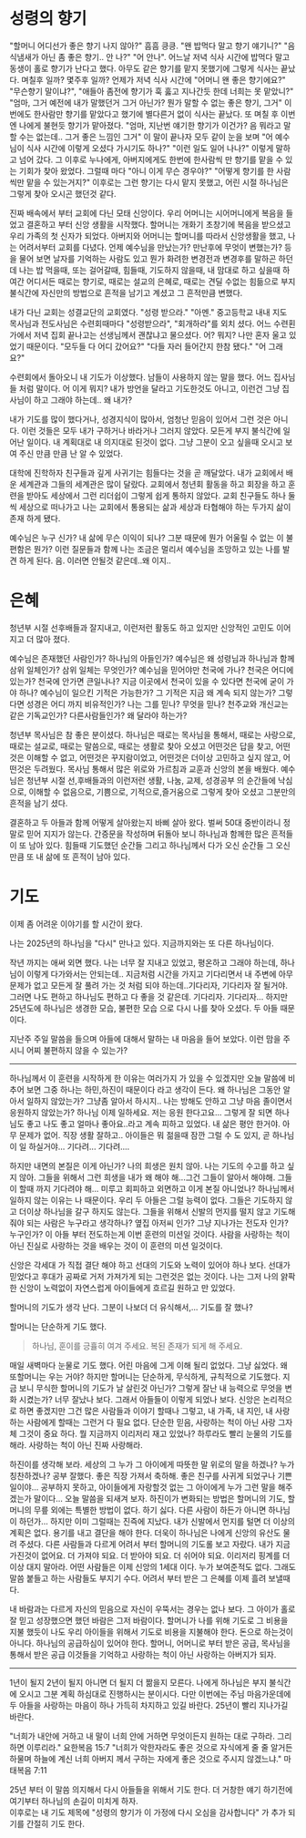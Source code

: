 # 성령의 향기
"할머니 어디선가 좋은 향기 나지 않아?" 흠흠 킁킁. "왠 밥먹다 말고 향기 얘기니?" "음식냄새가 아닌 좀 좋은 향기.. 안 나?" "어 안나". 어느날 저녁 식사 시간에 밥먹다 말고 동생이 홀로 향기가 난다고 했다. 아무도 같은 향기를 맡지 못했기에 그렇게 식사는 끝났다. 며칠후 일까? 몇주후 일까? 언제가 저녁 식사 시간에 "어머니 왠 좋은 향기에요?" "무슨향기 말이냐?", "애들아 좀전에 향기가 훅 훓고 지나간듯 한데 너희는 못 맡았니?" "엄마, 그거 예전에 내가 말했던거 그거 아닌가? 뭔가 말할 수 없는 좋은 향기, 그거" 이번에도 한사람만 향기를 맡았다고 했기에 별다른거 없이 식사는 끝났다. 또 며칠 후 이번엔 나에게 불현듯 향기가 맡아졌다. "엄마, 지난번 얘기한 향기가 이건가? 음 뭐라고 말할 수는 없는데.. 그거 좋은 느낌인 그거" 이 말이 끝나자 모두 같이 눈을 보며 "어 예수님이 식사 시간에 이렇게 오셨다 가시기도 하나?" "이런 일도 일어 나나?" 이렇게 말하고 넘어 갔다. 그 이후로 누나에게, 아버지에게도 한번에 한사람씩 만 향기를 맡을 수 있는 기회가 찾아 왔었다. 그럴때 마다 "아니 이게 무슨 경우야?" "어떻게 향기를 한 사람씩만 맡을 수 있는거지?" 이후로는 그런 향기는 다시 맡지 못했고, 어린 시절 하나님은 그렇게 찾아 오시곤 했던것 같다. 

진짜 배속에서 부터 교회에 다닌 모태 신앙이다. 우리 어머니는 시어머니에게 복음을 들었고 결혼하고 부터 신앙 생활을 시작했다. 할머니는 개화기 초창기에 복음을 받으셨고 우리 가족의 첫 신자가 되었다. 아버지와 어머니는 할머니를 따라서 신앙생활을 했고, 나는 어려서부터 교회를 다녔다. 언제 예수님을 만났는가? 만난후에 무엇이 변했는가? 등을 물어 보면 날자를 기억하는 사람도 있고 뭔가 화려한 변경전과 변경후를 말하곤 하던데 나는 밥 먹을때, 또는 걸어갈때, 힘들때, 기도하지 않을때, 내 맘대로 하고 싶을때 하여간 어디서든 때로는 향기로, 때로는 설교의 은혜로, 때로는 견딜 수없는 힘듦으로 부지불식간에 자신만의 방법으로 흔적을 남기고 계셨고 그 흔적만큼 변했다. 

내가 다닌 교회는 성결교단의 교회였다. "성령 받으라." "아멘." 중고등학교 내내 지도 목사님과 전도사님은 수련회때마다 "성령받으라", "회개하라"를 외치 셨다. 어느 수련횐가에서 저녁 집회 끝나고는 선생님께서 괜찮냐고 물으셨다. 어? 뭐지? 나만 혼자 울고 있었기 때문이다. "모두들 다 어디 갔어요?" "다들 자러 들어간지 한참 됐다." "어 그래요?"

수련회에서 돌아오니 내 기도가 이상했다. 남들이 사용하지 않는 말을 했다. 어느 집사님들 처럼 말이다. 어 이게 뭐지? 내가 방언을 달라고 기도한것도 아니고, 이런건 그냥 집사님이 하고 그래야 하는데.. 왜 내가?

내가 기도를 많이 했다거나, 성경지식이 많아서, 엄청난 믿음이 있어서 그런 것은 아니다. 이런 것들은 모두 내가 구하거나 바라거나 그러지 않았다. 모든게 부지 불식간에 일어난 일이다. 내 계획대로 내 의지대로 된것이 없다. 그냥 그분이 오고 싶을때 오시고 보여 주신 만큼 만큼 난 알 수 있었다.

대학에 진학하자 친구들과 깊게 사귀기는 힘들다는 것을 곧 깨달았다. 내가 교회에서 배운 세계관과 그들의 세계관은 많이 달랐다. 교회에서 청년회 활동을 하고 회장을 하고 훈련을 받아도 세상에서 그런 리더쉽이 그렇게 쉽게 통하지 않았다. 교회 친구들도 하나 둘씩 세상으로 떠나가고 나는 교회에서 통용되는 삶과 세상과 타협해야 하는 두가지 삶이 존재 하게 됐다. 

예수님은 누구 신가? 내 삶에 무슨 이익이 되나? 그분 때문에 뭔가 어울릴 수 없는 이 불편함은 뭔가? 
이런 질문들과 함께 나는 조금은 멀리서 예수님을 조망하고 있는 나를 발견 하게 된다. 음. 이러면 안될것 같은데..왜 이지..

# 은혜

청년부 시절 선후배들과 잘지내고, 이런저런 활동도 하고 있지만 신앙적인 고민도 이어지고 더 많아 졌다. 

예수님은 존재했던 사람인가? 하나님의 아들인가? 예수님은 왜 성령님과 하나님과 함께 삼위 일체인가? 삼위 일체는 무엇인가? 예수님을 믿어야만 천국에 가나? 천국은 어디에 있는가? 천국에 안가면 큰일나나? 지금 이곳에서 천국이 있을 수 있다면 천국에 굳이 가야 하나? 예수님이 일으킨 기적은 가능한가? 그 기적은 지금 왜 계속 되지 않는가? 그렇다면 성경은 어디 까지 비유적인가? 나는 그를 믿나? 무엇을 믿나? 천주교와 개신교는 같은 기독교인가? 다른사람들인가? 왜 달라야 하는가? 

청년부 목사님은 참 좋은 분이셨다.  하나님은 때로는 목사님을 통해서, 때로는 사랑으로, 때로는 설교로,  때로는 말씀으로, 때로는 생활로 찾아 오셨고 어떤것은 답을 찾고, 어떤것은 이해할 수 없고, 어떤것은 꾸지람이었고, 어떤것은 더이상 고민하고 싶지 않고, 어떤것은 두려웠다. 목사님 통해서 많은 위로와 가르침과 교훈과 신앙의 본을 배웠다. 예수님은 청년부 시절 선,후배들과의 이런저런 생활, 나눔, 교제, 성경공부 의 순간들에 낙심으로, 이해할 수 없음으로, 기쁨으로, 기적으로,즐거움으로 그렇게 찾아 오셨고 그분만의 흔적을 남기 셨다. 

결혼하고  두 아들과 함께 어떻게 살아왔는지 바삐 살아 왔다. 벌써 50대 중반이라니 정말로 믿어 지지가 않는다. 간증문을 작성하며 뒤돌아 보니 하나님과 함께한 많은 흔적들이 또 남아 있다. 힘들때 기도했던 순간들 그리고 하나님께서 다가 오신 순간들 그 오신만큼 또 내 삶에 또 흔적이 남아 있다. 

# 기도
이제 좀 어려운 이야기를 할 시간이 왔다. 

나는 2025년의 하나님을 "다시" 만나고 있다. 지금까지와는 또 다른 하나님이다. 

작년 까지는 애써 외면 했다. 나는 너무 잘 지내고 있었고, 평온하고 그래야 하는데, 하나님이 이렇게 다가와서는 안되는데.. 지금처럼 시간을 가지고 기다리면서 내 주변에 아무 문제가 없고 모든게 잘 풀려 가는 것 처럼 되야 하는데..기다리자, 기다리자 잘 될거야. 그러면  나도 편하고 하나님도 편하고 다 좋을 것 같은데. 기다리자. 기다리자... 하지만 25년도에 하나님은 생경한 모습, 불편한 모습 으로 다시 나를 찾아 오셨다. 두 아들 때문 이다. 

지난주 주일 말씀을 들으며 아들에 대해서 말하는 내 마음을 들어 보았다. 이런 맘을 주시니 어찌 불편하지 않을 수 있는가?  

---
하나님께서 이 훈련을 시작하게 한 이유는 여러가지 가 있을 수 있겠지만  오늘 말씀에 비추어 보면 그중 하나는 하민,하진이 때문이다 라고 생각이 든다. 왜 하나님은 그동안 알아서 일하지 않았는가? 그냥좀 알아서 하시지.. 나는 방해도 안하고 그냥 마음 졸이면서 응원하지 않았는가? 하나님 이제 일하세요. 저는 응원 한다고요... 그렇게 잘 되면 하나님도 좋고 나도 좋고 얼마나 좋아요..라고 계속 피하고 있었다. 내 삶은 평안 한거야. 아무 문제가 없어. 직장 생활 잘하고.. 아이들은 뭐 젊을때 잠깐 그럴 수 도 있지, 곧 하나님이 일 하실거야... 기다려... 기다려....

하지만 내면의 본질은 이게 아닌가? 나의 희생은 원치 않아. 나는 기도의 수고를 하고 싶지 않아. 그들을 위해서 그런 희생을 내가 왜 해야 해...그건 그들이 알아서 해야해. 그들이 할때 까지 기다려야 해... 미루고 회피하고 외면하고 이게 본질 아니었나? 하나님께서 일하지 않는 이유는 나 때문이다. 우리 두 아들은 그럴 능력이 없다. 그들은 기도하지 않고 더이상 하나님을 갈구 하지도 않는다. 그들을 위해서 신발의 먼지를 떨지 않고 기도해 줘야 되는 사람은 누구라고 생각하나? 옆집 아저씨 인가? 그냥 지나가는 전도자 인가? 누구인가? 이 아들 부터 전도하는게 이번 훈련의 미션일 것이다. 사람을 사랑하는 척이 아닌 진실로 사랑하는 것을 배우는 것이 이 훈련의 미션 일것이다. 
  
신앙은 각세대 가 직접 결단 해야 하고 선대의 기도와 노력이 있어야 하나 보다. 선대가 믿었다고 후대가 공짜로 거저 가져가게 되는 그런것은 없는 것이다. 나는 그저 나의 얅팍한 신앙이 노력없이 자연스럽게 아이들에게 흐르길 원하고 만 있었다. 

할머니의 기도가 생각 난다. 그분이 나보더 더 유식해서,... 기도를 잘 했나?

할머니는 단순하게 기도 했다. 
  > 하나님, 훈이를 긍휼히 여겨 주세요. 복된 존재가 되게 해 주세요.

매일 새벽마다 눈물로 기도 했다. 어린 마음에 그게 이해 될리 없었다. 그냥 싫었다. 왜 또할머니는 우는 거야? 하지만 할머니는 단순하게, 무식하게, 규칙적으로 기도했다. 지금 보니 무식한 할머니의 기도가 날 살린것 아닌가? 그렇게 잘난 내 능력으로 무엇을 변화 시켰는가? 너무 잘났나 보다. 그래서 아들들이 이렇게 되었나 보다. 신앙은 논리적으로 하면 좋겠지만 그건 많은 사람들과 이야기 할때나 그렇고, 내 가족, 내 지인, 내 사랑하는 사람에게 할때는 그런거 다 필요 없다. 단순한 믿음, 사랑하는 척이 아닌 사랑 그자체 그것이 중요 하다. 뭘 지금까지 이리저리 재고 있었나? 하루라도 빨리 눈물의 기도를 해라. 사랑하는 척이 아닌 진짜 사랑해라. 

하진이를 생각해 보라. 세상의 그 누가 그 아이에게 따뜻한 말 위로의 말을 하겠나? 누가 칭찬하겠나? 공부 잘했다. 좋은 직장 가져서 축하해. 좋은 친구를 사귀게 되었구나 기쁜 일이야... 공부하지 못하고, 아이들에게 자랑할것 없는 그 아이에게 누가 그런 말을 해주겠는가 말이다... 오늘 말씀을 되새겨 보자. 하진이가 변화되는 방법은 할머니의 기도, 할머니의 무릎 외에는 특별한 방법이 없다. 하기 싫다. 다른 사람이 하든가 아니면 하나님이 하던가... 하지만 이미 그럴때는 진즉에 지났다. 내가 신발에서 먼지를 털면 더 이상의 계획은 없다. 용기를 내고 결단을 해야 한다. 더욱이 하나님은 나에게 신앙의 유산도 물려 주셨다. 다른 사람들과 다르게 어려서 부터 할머니의 기도롤 보고 자랐다. 내가 지금 가진것이 없어요. 더 가져야 되요. 더 받아야 되요. 더 쉬어야 되요. 이리저리 핑계를 더이상 대지 말아라. 어떤 사람들은 이제 신앙의 1세대 이다. 누가 보여준적도 없다. 그래도 말씀 붙들고 하는 사람들도 부지기 수다.  어려서 부터 받은 그 은혜를 이제 흘려 보낼때다. 

내 바람과는 다르게 자신의 믿음으로 자신이 우뚝서는 경우는 없나 보다. 그 아이가 홀로 잘 믿고 성장했으면 했던 바람은 그저 바람이다. 할머니가 나를 위해 기도로 그 비용을 지불 했듯이 나도 우리 아이들을 위해서 기도로 비용을 지불해야 한다. 돈으로 하는것이 아니다. 하나님의 공급하심이 있어야 한다. 할머니, 어머니로 부터 받은 공급, 목사님을 통해서 받은 공급 이것들을 기억하고 사랑하는 척이 아닌 사랑하는 아버지가 되자.

---

1년이 될지 2년이 될지 아니면 더 될지 더 짦을지 모른다. 나에게 하나님은 부지 불식간에 오시고 그분 계획 하심대로 진행하시는 분이시다. 다만 이번에는 주님 마음가운데에 두 아들을 사랑하는 마음이 하나 가득히 차지하고 있길 바란다. 25년이 빨리 지나가길 바란다.  

"너희가 내안에 거하고 내 말이 너희 안에 거하면 무엇이든지 원하는 대로 구하라. 그리하면 이루리라." 요한복음 15:7
"너희가 악한자라도 좋은 것으로 자식에게 줄 줄 알거든 하물며 하늘에 계신 너희 아버지 께서 구하는 자에게 좋은 것으로 주시지 않겠느냐." 마태복음 7:11

25년 부터 이 말씀 의지해서 다시 아들들을 위해서 기도 한다. 더 거창한 얘기 하기전에 여기부터 하나님의 손길이 미치게 하자.  
이후로는 내 기도 제목에 "성령의 향기가 이 가정에 다시 오심을 감사합니다" 가 추가 되기를 간절히 기도 한다. 
